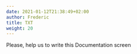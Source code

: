 ```yaml
---
date: 2021-01-12T21:38:49+02:00
author: Frederic
title: TXT
weight: 20
---
```


Please, help us to write this Documentation screen
